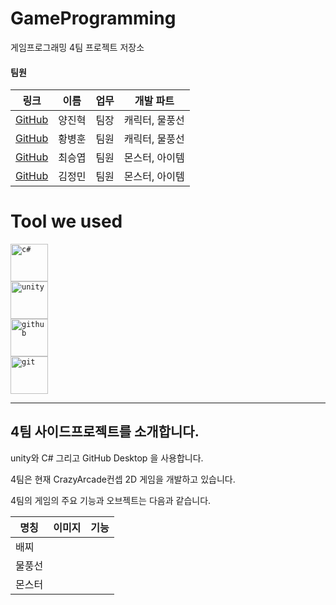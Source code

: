 <!-- Touched by HwangBBang -->

# GameProgramming
게임프로그래밍 4팀 프로젝트 저장소<br>

#### 팀원
|링크|이름|업무|개발 파트|
|---|-----|--------------------------|-----------|
| [GitHub](https://github.com/YangJinHyeok) | 양진혁 | 팀장 |캐릭터, 물풍선 |
| [GitHub](https://github.com/HwangBBang)| 황병훈 | 팀원 |캐릭터, 물풍선 |
| [GitHub](https://github.com/seungyeobchoi)| 최승엽 | 팀원 |몬스터, 아이템  |
| [GitHub]()| 김정민 | 팀원 |몬스터, 아이템  |

# Tool we used

<code><img title="C#" alt="c#" width="60px" 
        src = "https://cdn.jsdelivr.net/gh/devicons/devicon/icons/csharp/csharp-line.svg" />  </code>
<code><img title="Unity" alt="unity" width="60px" 
        src="https://cdn.jsdelivr.net/gh/devicons/devicon/icons/unity/unity-original-wordmark.svg" />  </code>
<code><img title="GitHub" alt="github" width="60px" 
        src="https://cdn.jsdelivr.net/gh/devicons/devicon/icons/github/github-original-wordmark.svg"/>  </code>
<code><img title="Git" alt="git" width="60px" 
        src="https://cdn.jsdelivr.net/gh/devicons/devicon/icons/git/git-original-wordmark.svg" /></code>

---

## 4팀 사이드프로젝트를 소개합니다.

unity와 C# 그리고 GitHub Desktop 을 사용합니다.<br>

4팀은 현재 CrazyArcade컨셉 2D 게임을 개발하고 있습니다.<br>

4팀의 게임의 주요 기능과 오브젝트는 다음과 같습니다.<br>

|명칭|이미지|기능|
|---|-----|---------------|
|배찌 | | |
|물풍선| | |
|몬스터| | |



